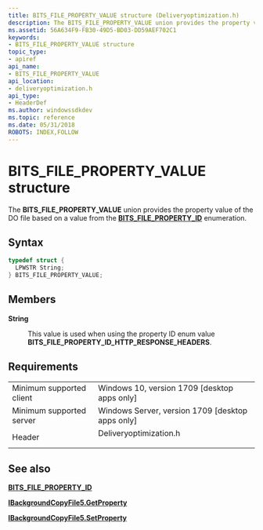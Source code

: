 ```yaml
---
title: BITS_FILE_PROPERTY_VALUE structure (Deliveryoptimization.h)
description: The BITS_FILE_PROPERTY_VALUE union provides the property value of the DO file based on a value from the BITS_FILE_PROPERTY_ID enumeration.
ms.assetid: 56A634F9-FB30-49D5-BD03-DD59AEF702C1
keywords:
- BITS_FILE_PROPERTY_VALUE structure
topic_type:
- apiref
api_name:
- BITS_FILE_PROPERTY_VALUE
api_location:
- deliveryoptimization.h
api_type:
- HeaderDef
ms.author: windowssdkdev
ms.topic: reference
ms.date: 05/31/2018
ROBOTS: INDEX,FOLLOW
---
```


# BITS_FILE_PROPERTY_VALUE structure

The **BITS_FILE_PROPERTY_VALUE** union provides the property value of the DO file based on a value from the [**BITS_FILE_PROPERTY_ID**](bits-file-property-id-.md) enumeration.

## Syntax


```C++
typedef struct {
  LPWSTR String;
} BITS_FILE_PROPERTY_VALUE;
```



## Members

<dl> <dt>

**String**
</dt> <dd>

This value is used when using the property ID enum value **BITS_FILE_PROPERTY_ID_HTTP_RESPONSE_HEADERS**.

</dd> </dl>

## Requirements



|                                     |                                                                                                   |
|-------------------------------------|---------------------------------------------------------------------------------------------------|
| Minimum supported client<br/> | Windows 10, version 1709 \[desktop apps only\]<br/>                                         |
| Minimum supported server<br/> | Windows Server, version 1709 \[desktop apps only\]<br/>                                     |
| Header<br/>                   | <dl> <dt>Deliveryoptimization.h</dt> </dl> |



## See also

<dl> <dt>

[**BITS_FILE_PROPERTY_ID**](bits-file-property-id-.md)
</dt> <dt>

[**IBackgroundCopyFile5.GetProperty**](ibackgroundcopyfile5-getproperty.md)
</dt> <dt>

[**IBackgroundCopyFile5.SetProperty**](ibackgroundcopyfile5-setproperty.md)
</dt> </dl>

 

 





